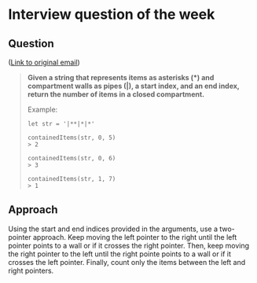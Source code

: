 # Interview question of the week

## Question

([Link to original email](https://buttondown.email/cassidoo/archive/frustration-is-fuel-that-can-lead-to-the/))

> **Given a string that represents items as asterisks (\*) and compartment walls
> as pipes (|), a start index, and an end index, return the number of items in a
> closed compartment.**
>
> Example:
>
> ```
> let str = '|**|*|*'
>
> containedItems(str, 0, 5)
> > 2
>
> containedItems(str, 0, 6)
> > 3
>
> containedItems(str, 1, 7)
> > 1
> ```

## Approach

Using the start and end indices provided in the arguments, use a two-pointer
approach. Keep moving the left pointer to the right until the left pointer
points to a wall or if it crosses the right pointer. Then, keep moving the right
pointer to the left until the right pointe points to a wall or if it crosses the
left pointer. Finally, count only the items between the left and right pointers.
